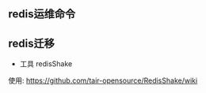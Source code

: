 ## redis运维命令

## redis迁移

* 工具 redisShake

使用: <https://github.com/tair-opensource/RedisShake/wiki>
